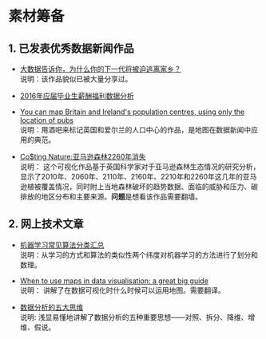 # 素材筹备
## 1. 已发表优秀数据新闻作品

- [大数据告诉你，为什么你的下一代将被迫逃离家乡？](http://www.lovedata.cn/plus/view.php?aid=2254)<br>
说明：该作品貌似已被大量分享过。

- [2016年应届毕业生薪酬福利数据分析](http://www.lovedata.cn/jingxuan/2015/0909/5380.html)
- [You can map Britain and Ireland's population centres, using only the location of pubs](http://www.citymetric.com/skylines/you-can-map-britain-and-irelands-population-centres-using-only-location-pubs-1286)<br>
说明：用酒吧来标记英国和爱尔兰的人口中心的作品，是地图在数据新闻中应用的典范。
- [Co$ting Nature:亚马逊森林2260年消失](http://www.policysupport.org/costingnature)<br>
说明： 这个可视化作品基于英国科学家对于亚马逊森林生态情况的研究分析，显示了2010年、2060年、2110年、2160年、2210年和2260年这几年的亚马逊植被覆盖情况，同时附上当地森林破坏的趋势数据、面临的威胁和压力、碳排放的地区分布和主要来源。**问题**是想看该作品需要翻墙。

## 2. 网上技术文章



- [机器学习常见算法分类汇总](http://www.lovedata.cn/ec/shujuwajue/2015/0915/5587.html)<br>
说明：从学习的方式和算法的类似性两个纬度对机器学习的方法进行了划分和数理。

- [When to use maps in data visualisation: a great big guide](http://onlinejournalismblog.com/2015/08/24/when-to-use-maps-in-data-visualisation-a-great-big-guide/)<br>
说明： 讲解了在数据可视化时什么时候可以运用地图。需要翻译。

- [数据分析的五大思维](http://www.lovedata.cn/jingxuan/2015/0909/5382.html)<br>
说明: 浅显易懂地讲解了数据分析的五种重要思想——对照、拆分、降维、增维、假说。